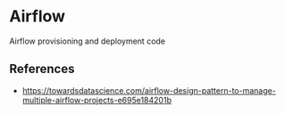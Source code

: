# Airflow

Airflow provisioning and deployment code

## References
- https://towardsdatascience.com/airflow-design-pattern-to-manage-multiple-airflow-projects-e695e184201b